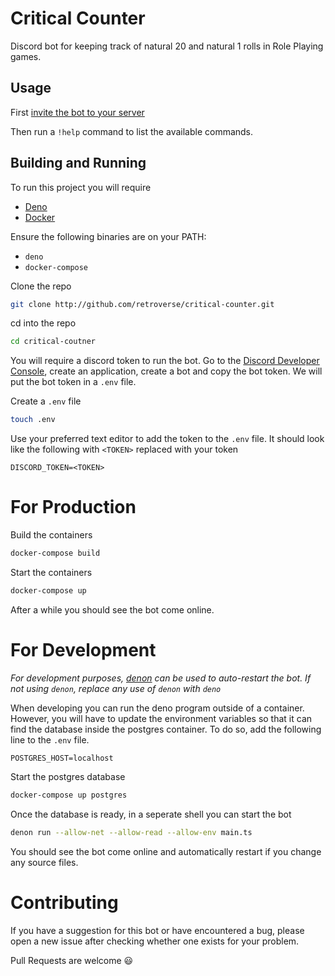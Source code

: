 # Critical Counter

Discord bot for keeping track of natural 20 and natural 1 rolls in Role Playing games.

## Usage

First [invite the bot to your server](https://critical-counter-3rz4fnszrq-ts.a.run.app)

Then run a `!help` command to list the available commands.

## Building and Running

To run this project you will require
- [Deno](http://deno.land)
- [Docker](http://docker.com)

Ensure the following binaries are on your PATH:
- `deno`
- `docker-compose`

Clone the repo

```bash
git clone http://github.com/retroverse/critical-counter.git
```

cd into the repo

```bash
cd critical-coutner
```

You will require a discord token to run the bot. Go to the [Discord Developer Console](https://discord.com/developers/applications), create an application, create a bot and copy the bot token. We will put the bot token in a `.env` file.

Create a `.env` file

```bash
touch .env
```

Use your preferred text editor to add the token to the `.env` file. It should look like the following with `<TOKEN>` replaced with your token

```env
DISCORD_TOKEN=<TOKEN>
```

# For Production

Build the containers

```bash
docker-compose build
```

Start the containers

```bash
docker-compose up
```

After a while you should see the bot come online.

# For Development

*For development purposes, [denon](https://github.com/denosaurs/denon) can be used to auto-restart the bot. If not using `denon`, replace any use of `denon` with `deno`*

When developing you can run the deno program outside of a container. However, you will have to update the environment variables so that it can find the database inside the postgres container. To do so, add the following line to the `.env` file.

```env
POSTGRES_HOST=localhost
```

Start the postgres database

```bash
docker-compose up postgres
```

Once the database is ready, in a seperate shell you can start the bot

```bash
denon run --allow-net --allow-read --allow-env main.ts
```

You should see the bot come online and automatically restart if you change any source files.

# Contributing

If you have a suggestion for this bot or have encountered a bug, please open a new issue after checking whether one exists for your problem.

Pull Requests are welcome :smiley:
